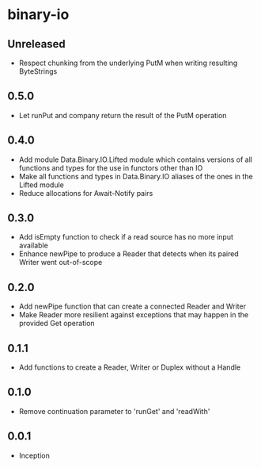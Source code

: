 # binary-io

## Unreleased

* Respect chunking from the underlying PutM when writing resulting ByteStrings

## 0.5.0

* Let runPut and company return the result of the PutM operation

## 0.4.0

* Add module Data.Binary.IO.Lifted module which contains versions of all functions and types
  for the use in functors other than IO
* Make all functions and types in Data.Binary.IO aliases of the ones in the Lifted module
* Reduce allocations for Await-Notify pairs

## 0.3.0

* Add isEmpty function to check if a read source has no more input available
* Enhance newPipe to produce a Reader that detects when its paired Writer went out-of-scope

## 0.2.0

* Add newPipe function that can create a connected Reader and Writer
* Make Reader more resilient against exceptions that may happen in the provided Get operation

## 0.1.1

* Add functions to create a Reader, Writer or Duplex without a Handle

## 0.1.0

* Remove continuation parameter to 'runGet' and 'readWith'

## 0.0.1

* Inception
